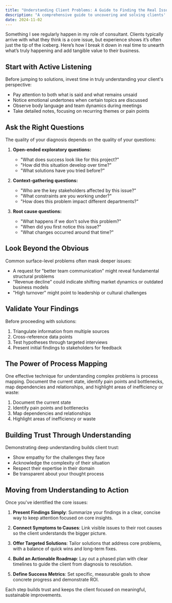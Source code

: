 ```yaml
---
title: "Understanding Client Problems: A Guide to Finding the Real Issues"
description: "A comprehensive guide to uncovering and solving clients' real underlying problems using the Bulletproof Problem-Solving framework, active listening techniques, and strategic analysis methods."
date: 2024-11-02
---
```


Something I see regularly happen in my role of consultant. Clients typically arrive with what they think is a core issue, but experience shows it’s often just the tip of the iceberg. Here’s how I break it down in real time to unearth what’s truly happening and add tangible value to their business.


## Start with Active Listening

Before jumping to solutions, invest time in truly understanding your client's perspective:

- Pay attention to both what is said and what remains unsaid
- Notice emotional undertones when certain topics are discussed
- Observe body language and team dynamics during meetings
- Take detailed notes, focusing on recurring themes or pain points

## Ask the Right Questions

The quality of your diagnosis depends on the quality of your questions:

1. **Open-ended exploratory questions:**
   - "What does success look like for this project?"
   - "How did this situation develop over time?"
   - "What solutions have you tried before?"

2. **Context-gathering questions:**
   - "Who are the key stakeholders affected by this issue?"
   - "What constraints are you working under?"
   - "How does this problem impact different departments?"

3. **Root cause questions:**
   - "What happens if we don't solve this problem?"
   - "When did you first notice this issue?"
   - "What changes occurred around that time?"

## Look Beyond the Obvious

Common surface-level problems often mask deeper issues:

- A request for "better team communication" might reveal fundamental structural problems
- "Revenue decline" could indicate shifting market dynamics or outdated business models
- "High turnover" might point to leadership or cultural challenges

## Validate Your Findings

Before proceeding with solutions:

1. Triangulate information from multiple sources
2. Cross-reference data points
3. Test hypotheses through targeted interviews
4. Present initial findings to stakeholders for feedback

## The Power of Process Mapping

One effective technique for understanding complex problems is process mapping. Document the current state, identify pain points and bottlenecks, map dependencies and relationships, and highlight areas of inefficiency or waste:

1. Document the current state
2. Identify pain points and bottlenecks
3. Map dependencies and relationships
4. Highlight areas of inefficiency or waste

## Building Trust Through Understanding

Demonstrating deep understanding builds client trust:

- Show empathy for the challenges they face
- Acknowledge the complexity of their situation
- Respect their expertise in their domain
- Be transparent about your thought process

## Moving from Understanding to Action

Once you've identified the core issues:

1. **Present Findings Simply**: Summarize your findings in a clear, concise way to keep attention focused on core insights.

2. **Connect Symptoms to Causes**: Link visible issues to their root causes so the client understands the bigger picture.

3. **Offer Targeted Solutions**: Tailor solutions that address core problems, with a balance of quick wins and long-term fixes.

4. **Build an Actionable Roadmap**: Lay out a phased plan with clear timelines to guide the client from diagnosis to resolution.

5. **Define Success Metrics**: Set specific, measurable goals to show concrete progress and demonstrate ROI.

Each step builds trust and keeps the client focused on meaningful, sustainable improvements.



